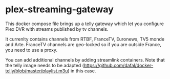 # plex-streaming-gateway

This docker compose file brings up a telly gateway which let you configure Plex DVR with streams published by tv channels.  

It currenlty contains channels from RTBF, FranceTV, Euronews, TV5 monde and Arte.  FranceTV channels are geo-locked so if you are outside France, you need to use a proxy.

You can add additional channels by adding streamlink containers.  Note that the telly image needs to be adapted (https://github.com/dafal/docker-telly/blob/master/playlist.m3u) in this case.